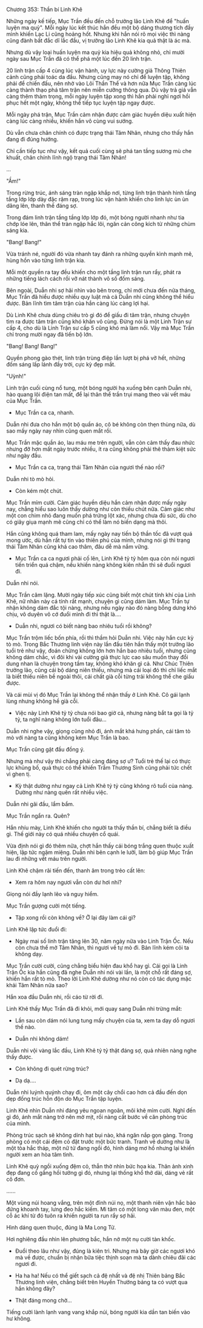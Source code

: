




Chương 353: Thần bí Linh Khê


Những ngày kế tiếp, Mục Trần đều đến chỗ trưởng lão Linh Khê để "huấn luyện ma quỷ". Mỗi ngày lúc kết thúc hắn đều một bộ dáng thương tích đầy mình khiến Lạc Li cũng hoảng hốt. Nhưng khi hắn nói rõ mọi việc thì nàng cũng đành bất đắc dĩ lắc đầu, vị trưởng lão Linh Khê kia quả thật là ác mà.

Nhưng dù vậy loại huấn luyện ma quỷ kia hiệu quả không nhỏ, chỉ mười ngày sau Mục Trần đã có thể phá một lúc đến 20 linh trận.

20 linh trận cấp 4 cùng lúc vận hành, uy lực này cường giả Thông Thiên cảnh cũng phải toác da đầu. Nhưng cũng may nó chỉ để luyện tập, không phải để chiến đấu, nên nhờ vào Lôi Thần Thể và hơn nữa Mục Trần càng lúc càng thành thạo phá tâm trận nên miễn cưỡng thông qua. Dù vậy trả giá vẫn càng thêm thảm trọng, mỗi ngày luyện tập xong thì hắn phải nghỉ ngơi hồi phục hết một ngày, không thể tiếp tục luyện tập ngay được.

Mỗi ngày phá trận, Mục Trần cảm nhận được cảm giác huyền diệu xuất hiện càng lúc càng nhiều, khiến hắn vô cùng vui sướng.

Dù vẫn chưa chân chính có được trạng thái Tâm Nhãn, nhưng cho thấy hắn đang đi đúng hướng.

Chỉ cần tiếp tục như vậy, kết quả cuối cùng sẽ phá tan tầng sương mù che khuất, chân chính lĩnh ngộ trạng thái Tâm Nhãn!

...

"Ầm!"

Trong rừng trúc, ánh sáng tràn ngập khắp nơi, từng linh trận thành hình tầng tầng lớp lớp dày đặc rậm rạp, trong lúc vận hành khiến cho linh lực ùn ùn dâng lên, thanh thế đáng sợ.

Trong đám linh trận tầng tầng lớp lớp đó, một bóng người nhanh như tia chớp lóe lên, thân thể tràn ngập hắc lôi, ngăn cản công kích từ những chùm sáng kia.

"Bang! Bang!"

Vừa tránh né, người đó vừa nhanh tay đánh ra những quyền kình mạnh mẽ, hùng hồn vào từng linh trận kia.

Mỗi một quyền ra tay đều khiến cho một tầng linh trận run rẩy, phát ra những tiếng lách cách rồi vỡ nát thành vô số đốm sáng.

Bên ngoài, Duẫn nhi sợ hãi nhìn vào bên trong, chỉ mới chưa đến nửa tháng, Mục Trần đã hiểu được nhiều quy luật mà cả Duẫn nhi cũng không thể hiểu được. Bản lĩnh tìm tâm trận của hắn càng lúc càng lợi hại.

Dù Linh Khê chưa dùng chiêu trò gì đó để giấu đi tâm trận, nhưng chuyện tìm ra được tâm trận cũng khó khăn vô cùng. Đừng nói là một Linh Trận sư cấp 4, cho dù là Linh Trận sư cấp 5 cũng khó mà làm nổi. Vậy mà Mục Trần chỉ trong mười ngay đã tiến bộ lớn.

"Bang! Bang! Bang!"

Quyền phong gào thét, linh trận trùng điệp lần lượt bị phá vỡ hết, những đốm sáng lấp lánh đầy trời, cực kỳ đẹp mắt.

"Uỳnh!"

Linh trận cuối cùng nổ tung, một bóng người hạ xuống bên cạnh Duẫn nhi, hào quang lôi điện tan mất, để lại thân thể trần trụi mang theo vài vết máu của Mục Trần.

- Mục Trần ca ca, nhanh.

Duẫn nhi đưa cho hắn một bộ quần áo, cô bé không còn thẹn thùng nữa, dù sao mấy ngày nay nhìn cũng quen mắt rồi.

Mục Trần mặc quần áo, lau máu me trên người, vẫn còn cảm thấy đau nhức nhưng đỡ hơn mất ngày trước nhiều, ít ra cũng không phải thê thảm kiệt sức như ngày đầu.

- Mục Trần ca ca, trạng thái Tâm Nhãn của ngươi thế nào rồi?

Duẫn nhi tò mò hỏi.

- Còn kém một chút.

Mục Trần mỉm cười. Cảm giác huyền diệu hắn cảm nhận được mấy ngày nay, chẳng hiểu sao luôn thấy dường như còn thiếu chút nữa. Cảm giác như một con chim nhỏ đang muốn phá trứng lột xác, nhưng chưa đủ sức, dù cho có giãy giụa mạnh mẽ cũng chỉ có thể làm nó biến dạng mà thôi.

Hắn cũng không quá tham lam, mấy ngày nay tiến bộ thần tốc đã vượt quá mong ước, dù hắn rất tự tin vào thiên phú của mình, nhưng nói gì thì trạng thái Tâm Nhãn cũng khá cao thâm, đâu dễ mà nắm vững.

- Mục Trần ca ca ngươi phải cố lên, Linh Khê tỷ tỷ hôm qua còn nói ngươi tiến triển quá chậm, nếu khiến nàng không kiên nhẫn thì sẽ đuổi ngươi đi.

Duẫn nhi nói.

Mục Trần câm lặng. Mười ngày tiếp xúc cũng biết một chút tính khí của Linh Khê, nữ nhân này cá tính rất mạnh, chuyện gì cũng dám làm. Mục Trần tự nhận không dám đắc tội nàng, nhưng nếu ngày nào đó nàng bỗng dưng khó chịu, vô duyên vô cớ đuổi mình đi thì thật là....

- Duẫn nhi, ngươi có biết nàng bao nhiêu tuổi rồi không?

Mục Trần trộm liếc bốn phía, rồi thì thầm hỏi Duẫn nhi. Việc này hắn cực kỳ tò mò. Trong Bắc Thương linh viện này lần đầu tiên hắn thấy một trưởng lão tuổi trẻ như vậy, đoán chừng không lớn hơn hắn bao nhiêu tuổi, nhưng cũng không dám chắc, vì đôi khi vài cường giả thực lực cao sâu muốn thay đổi dung nhan là chuyện trong tầm tay, không khó khăn gì cả. Như Chúc Thiên trưởng lão, cũng cái bộ dáng niên thiếu, nhưng mà cái loại đó thì chỉ liếc mắt là biết thiếu niên bề ngoài thôi, cái chất già cỗi từng trải không thể che giấu được.

Và cái mùi vị đó Mục Trần lại không thể nhận thấy ở Linh Khê. Cô gái lạnh lùng nhưng không hề già cỗi.

- Việc này Linh Khê tỷ tỷ chưa nói bao giờ cả, nhưng nàng bắt ta gọi là tỷ tỷ, ta nghĩ nàng không lớn tuổi đâu...

Duẫn nhi nghe vậy, giọng cũng nhỏ đi, ánh mắt khá hưng phấn, cái tâm tò mò với nàng ta cũng không kém Mục Trần là bao.

Mục Trần cũng gật đầu đồng ý.

Nhưng mà như vậy thì chẳng phải càng đáng sợ ư? Tuổi trẻ thế lại có thực lực khủng bố, quả thực có thể khiến Trầm Thương Sinh cũng phải tức chết vì ghen tị.

- Kỳ thật dường như ngay cả Linh Khê tỷ tỷ cũng không rõ tuổi của nàng. Dường như nàng quên rất nhiều việc.

Duẫn nhi gãi đầu, lẩm bẩm.

Mục Trần ngẩn ra. Quên?

Hắn nhíu mày, Linh Khê khiến cho người ta thấy thần bí, chẳng biết là điều gì. Thế giới này có quá nhiều chuyện cổ quái.

Vừa định nói gì đó thêm nữa, chợt hắn thấy cái bóng trắng quen thuộc xuất hiện, lập tức ngậm miệng. Duẫn nhi bên cạnh le lưỡi, làm bộ giúp Mục Trần lau đi những vết máu trên người.

Linh Khê chậm rãi tiến đến, thanh âm trong trẻo cất lên:

- Xem ra hôm nay ngươi vẫn còn dư hơi nhỉ?

Giọng nói đầy lạnh lẽo và nguy hiểm.

Mục Trần gượng cười một tiếng.

- Tập xong rồi còn không về? Ở lại đây làm cái gì?

Linh Khê lập tức đuổi đi:

- Ngày mai số linh trận tăng lên 30, năm ngày nữa vào Linh Trận Ốc. Nếu còn chưa thể mở Tâm Nhãn, thì ngươi về tự mò đi. Bản lĩnh kém cỏi ta không dạy.

Mục Trần cười cười, cũng chẳng biểu hiện đau khổ hay gì. Cái gọi là Linh Trận Ốc kia hắn cũng đã nghe Duẫn nhi nói vài lần, là một chỗ rất đáng sợ, khiến hắn rất tò mò. Theo lời Linh Khê dường như nó còn có tác dụng mặc khải Tâm Nhãn nữa sao?

Hắn xoa đầu Duẫn nhi, rồi cáo từ rời đi.

Linh Khê thấy Mục Trần đã đi khỏi, mới quay sang Duẫn nhi trừng mắt:

- Lần sau còn dám nói lung tung mấy chuyện của ta, xem ta dạy dỗ ngươi thế nào.

- Duẫn nhi không dám!

Duẫn nhi vội vàng lắc đầu, Linh Khê tỷ tỷ thật đáng sợ, quả nhiên nàng nghe thấy được.

- Còn không đi quét rừng trúc?

- Dạ dạ....

Duẫn nhi luýnh quýnh chạy đi, ôm một cây chổi cao hơn cả đầu đến dọn dẹp đống trúc hỗn độn do Mục Trần tập luyện.

Linh Khê nhìn Duẫn nhi đáng yêu ngoan ngoãn, môi khẽ mỉm cười. Nghĩ đến gì đó, ánh mắt nàng trở nên mờ mịt, rồi nàng cất bước về căn phòng trúc của mình.

Phòng trúc sạch sẽ không dính hạt bụi nào, khá ngăn nắp gọn gàng. Trong phòng có một cái đệm cỏ đặt trước một bức tranh. Tranh vẽ dường như là một tòa hắc tháp, một nữ tử đang ngồi đó, hình dáng mơ hồ nhưng lại khiến người xem an hòa tâm tình.

Linh Khê quỳ ngồi xuống đệm cỏ, thẫn thờ nhìn bức họa kia. Thân ảnh xinh đẹp đang cố gắng hồi tưởng gì đó, nhưng lại thống khổ thở dài, dáng vẻ rất cô đơn.

......

Một vùng núi hoang vắng, trên một đỉnh núi nọ, một thanh niên vận hắc bào đứng khoanh tay, lưng đeo hắc kiếm. Mi tâm có một long văn màu đen, một cỗ ác khí từ đó tuôn ra khiến người ta run rẩy sợ hãi.

Hình dáng quen thuộc, đúng là Ma Long Tử.

Hơi nghiêng đầu nhìn lên phương bắc, hắn nở một nụ cười tàn khốc.

- Đuổi theo lâu như vậy, đúng là kiên trì. Nhưng mà bây giờ các ngươi khó mà về được, chuẩn bị nhận bữa tiệc thịnh soạn mà ta dành chiêu đãi các ngươi đi.

- Ha ha ha! Nếu có thể giết sạch cả đệ nhất và đệ nhị Thiên bảng Bắc Thương linh viện, chẳng biết trên Huyền Thưởng bảng ta có vượt qua hắn không đây?

- Thật đáng mong chờ...

Tiếng cười lành lạnh vang vang khắp núi, bóng người kia dần tan biến vào hư không.




